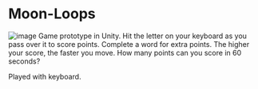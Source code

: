 # Moon-Loops
![image](https://user-images.githubusercontent.com/45220822/149397051-df384b6f-fc70-41d6-aeee-3c8f89ed57dd.png)
Game prototype in Unity. Hit the letter on your keyboard as you pass over it to score points. Complete a word for extra points. The higher your score, the faster you move. How many points can you score in 60 seconds?

Played with keyboard.

